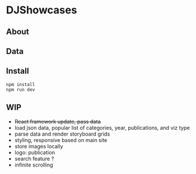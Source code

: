# DJShowcases

## About 

## Data

## Install
```
npm install
npm run dev
```

## WIP
* ~~React framework update, pass data~~
* load json data, popular list of categories, year, publications, and viz type
* parse data and render storyboard grids
* styling, responsive based on main site
* store images locally
* logo: publication
* search feature ?
* infinite scrolling
